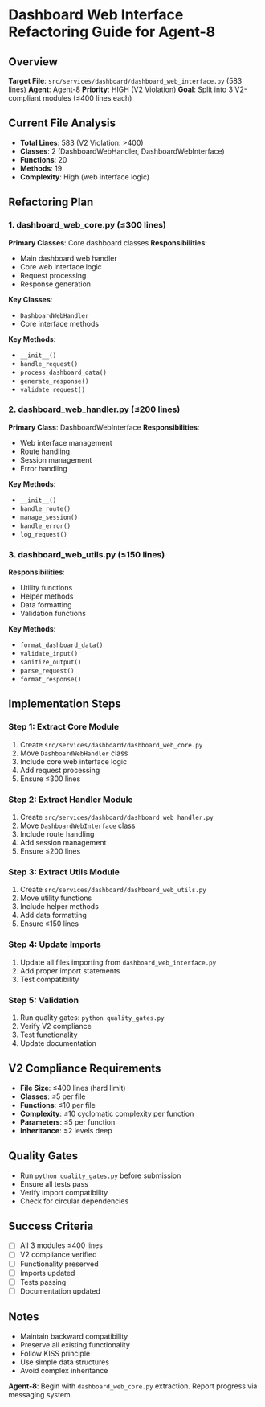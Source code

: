 # Dashboard Web Interface Refactoring Guide for Agent-8

## Overview
**Target File**: `src/services/dashboard/dashboard_web_interface.py` (583 lines)
**Agent**: Agent-8
**Priority**: HIGH (V2 Violation)
**Goal**: Split into 3 V2-compliant modules (≤400 lines each)

## Current File Analysis
- **Total Lines**: 583 (V2 Violation: >400)
- **Classes**: 2 (DashboardWebHandler, DashboardWebInterface)
- **Functions**: 20
- **Methods**: 19
- **Complexity**: High (web interface logic)

## Refactoring Plan

### 1. dashboard_web_core.py (≤300 lines)
**Primary Classes**: Core dashboard classes
**Responsibilities**:
- Main dashboard web handler
- Core web interface logic
- Request processing
- Response generation

**Key Classes**:
- `DashboardWebHandler`
- Core interface methods

**Key Methods**:
- `__init__()`
- `handle_request()`
- `process_dashboard_data()`
- `generate_response()`
- `validate_request()`

### 2. dashboard_web_handler.py (≤200 lines)
**Primary Class**: DashboardWebInterface
**Responsibilities**:
- Web interface management
- Route handling
- Session management
- Error handling

**Key Methods**:
- `__init__()`
- `handle_route()`
- `manage_session()`
- `handle_error()`
- `log_request()`

### 3. dashboard_web_utils.py (≤150 lines)
**Responsibilities**:
- Utility functions
- Helper methods
- Data formatting
- Validation functions

**Key Methods**:
- `format_dashboard_data()`
- `validate_input()`
- `sanitize_output()`
- `parse_request()`
- `format_response()`

## Implementation Steps

### Step 1: Extract Core Module
1. Create `src/services/dashboard/dashboard_web_core.py`
2. Move `DashboardWebHandler` class
3. Include core web interface logic
4. Add request processing
5. Ensure ≤300 lines

### Step 2: Extract Handler Module
1. Create `src/services/dashboard/dashboard_web_handler.py`
2. Move `DashboardWebInterface` class
3. Include route handling
4. Add session management
5. Ensure ≤200 lines

### Step 3: Extract Utils Module
1. Create `src/services/dashboard/dashboard_web_utils.py`
2. Move utility functions
3. Include helper methods
4. Add data formatting
5. Ensure ≤150 lines

### Step 4: Update Imports
1. Update all files importing from `dashboard_web_interface.py`
2. Add proper import statements
3. Test compatibility

### Step 5: Validation
1. Run quality gates: `python quality_gates.py`
2. Verify V2 compliance
3. Test functionality
4. Update documentation

## V2 Compliance Requirements
- **File Size**: ≤400 lines (hard limit)
- **Classes**: ≤5 per file
- **Functions**: ≤10 per file
- **Complexity**: ≤10 cyclomatic complexity per function
- **Parameters**: ≤5 per function
- **Inheritance**: ≤2 levels deep

## Quality Gates
- Run `python quality_gates.py` before submission
- Ensure all tests pass
- Verify import compatibility
- Check for circular dependencies

## Success Criteria
- [ ] All 3 modules ≤400 lines
- [ ] V2 compliance verified
- [ ] Functionality preserved
- [ ] Imports updated
- [ ] Tests passing
- [ ] Documentation updated

## Notes
- Maintain backward compatibility
- Preserve all existing functionality
- Follow KISS principle
- Use simple data structures
- Avoid complex inheritance

**Agent-8**: Begin with `dashboard_web_core.py` extraction. Report progress via messaging system.




